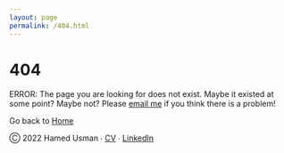 ```yaml
---
layout: page
permalink: /404.html
---
```


# 404

ERROR: The page you are looking for does not exist. Maybe it existed at some point? Maybe not?
Please <a href="mailto:hamedusman@live.com">email me</a> if you think there is a problem!

Go back to <a href="http://hamedusman.github.io">Home</a>

<div class="footer">
  <p>Ⓒ 2022 Hamed Usman  ∙  <a href="{{ BASE_PATH }}/assets/CV.pdf">CV</a>  ∙  <a href="https://linkedin.com/in/hamedusman">LinkedIn</a> </p>
</div>

